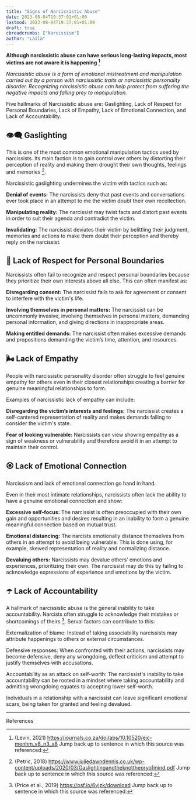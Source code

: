 ```yaml
---
title: "Signs of Narcissistic Abuse"
date: 2023-08-04T19:37:01+01:00
lastmod: 2023-08-04T19:37:01+01:00
draft: true
cbreadcrumbs: ["Narcissism"]
author: "Laila"
---
```


**Although narcissistic abuse can have serious long-lasting impacts, most victims are not aware it is happening [^1]**

*Narcissistic abuse is a form of emotional mistreatment and manipulation carried out by a person with narcissistic traits or narcissistic personality disorder. Recognizing narcissistic abuse can help protect from suffering the negative impacts and falling prey to manipulation.*

Five hallmarks of Narcissistic abuse are:
Gaslighting, Lack of Respect for Personal Boundaries, Lack of Empathy, Lack of Emotional Connection, and Lack of Accountability.


## :eye_speech_bubble: Gaslighting

This is one of the most common emotional manipulation tactics used by narcissists. Its main faction is to gain control over others by distorting their perception of reality and making them drought their own thoughts, feelings and memories [^2]. 

Narcissistic gaslighting undermines the victim with tactics such as:

**Denial of events:** The narcissists deny that past events and conversations ever took place in an attempt to me the victim doubt their own recollection.

**Manipulating reality:** The narcissist may twist facts and distort past events in order to suit their agenda and contradict the victim.

**Invalidating:** The narcissist deviates their victim by belittling their judgment, memories and actions to make them doubt their perception and thereby reply on the narcissist.

## :game_die: Lack of Respect for Personal Boundaries

Narcissists often fail to recognize and respect personal boundaries because they prioritize their own interests above all else. This can often manifest as:

**Disregarding consent:** The narcissist fails to ask for agreement or consent to interfere with the victim's life.

**Involving themselves in personal matters:** The narcissist can be uncommonly invasive, involving themselves in personal matters, demanding personal information, and giving directions in inappropriate areas.

**Making entitled demands:** The narcissist often makes excessive demands and propositions demanding the victim’s time, attention, and resources.


## :wind_face: Lack of Empathy

People with narcissistic personality disorder often struggle to feel genuine empathy for others even in their closest relationships creating a barrier for genuine meaningful relationships to form.

Examples of narcissistic lack of empathy can include:

**Disregarding the victim’s interests and feelings:** The narcissist creates a self-cantered representation of reality and makes demands failing to consider the victim's state.

**Fear of looking vulnerable:** Narcissists can view showing empathy as a sign of weakness or vulnerability and therefore avoid it in an attempt to maintain their control.

## :rosette: Lack of Emotional Connection

Narcissism and lack of emotional connection go hand in hand. 

Even in their most intimate relationships, narcissists often lack the ability to have a genuine emotional connection and show:

**Excessive self-focus:** The narcissist is often preoccupied with their own gain and opportunities and desires resulting in an inability to form a genuine meaningful connection based on mutual trust.

**Emotional distancing:** The narcists emotionally distance themselves from others in an attempt to avoid being vulnerable. This is done using, for example, skewed representation of reality and normalizing distance.

**Devaluing others:** Narcissists may devalue others’ emotions and experiences, prioritizing their own. The narcissist may do this by failing to acknowledge expressions of experience and emotions by the victim.

## :open_umbrella: Lack of Accountability

A hallmark of narcissistic abuse is the general inability to take accountability. Narcists often struggle to acknowledge their mistakes or shortcomings of theirs [^3]. Serval factors can contribute to this:

Externalization of blame: Instead of taking associability narcissists may attribute happenings to others or external circumstances.

Defensive responses: When confronted with their actions, narcissists may become defensive, deny any wrongdoing,  deflect criticism and attempt to justify themselves with accusations.

Accountability as an attack on self-worth: The narcissist's inability to take accountability can be rooted in a mindset where taking accountability and admitting wrongdoing equates to accepting lower self-worth.

Individuals in a relationship with a narcissist can leave significant emotional scars, being taken for granted and feeling devalued.

---
References 
[^1]: (Levin, 2021) https://journals.co.za/doi/abs/10.10520/ejc-menhm_v8_n3_a8 Jump back up to sentence in which this source was referenced:

[^2]: (Petric, 2018) https://www.juliedawndennis.co.uk/wp-content/uploads/2020/03/Gaslightingandtheknottheoryofmind.pdf Jump back up to sentence in which this source was referenced:

[^3]: (Price et al., 2019) https://osf.io/6vjzk/download Jump back up to sentence in which this source was referenced:

[^4]:  Jump back up to sentence in which this source was referenced:

